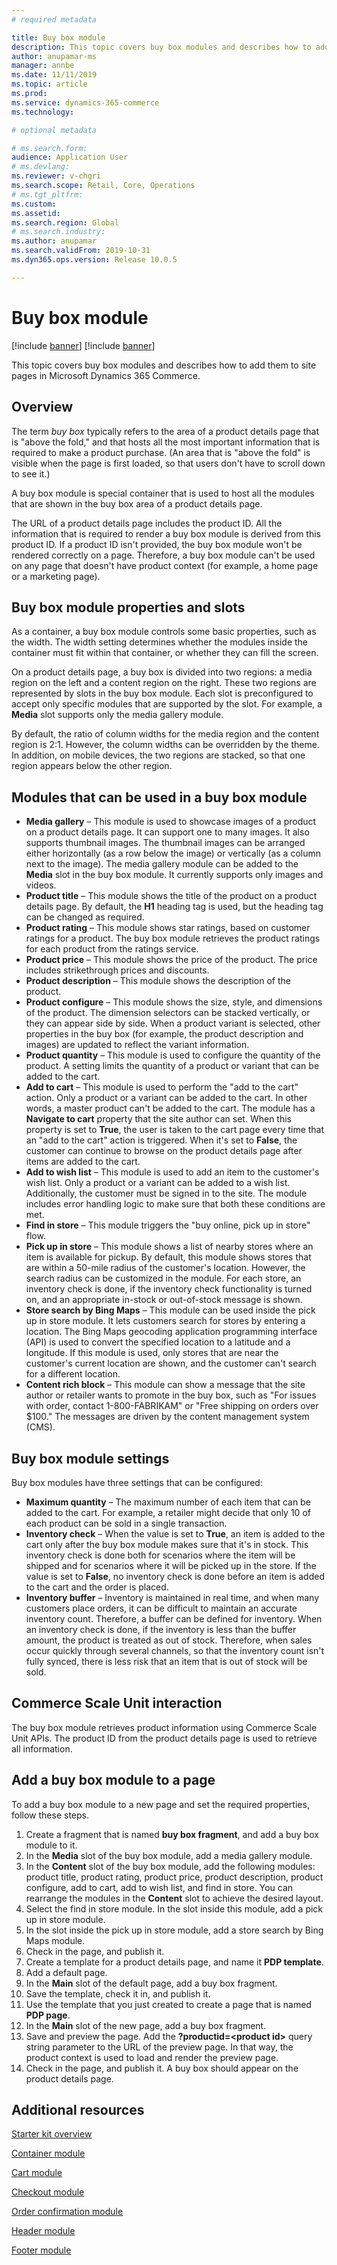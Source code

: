 ```yaml
---
# required metadata

title: Buy box module
description: This topic covers buy box modules and describes how to add them to site pages in Microsoft Dynamics 365 Commerce.
author: anupamar-ms
manager: annbe
ms.date: 11/11/2019
ms.topic: article
ms.prod: 
ms.service: dynamics-365-commerce
ms.technology: 

# optional metadata

# ms.search.form: 
audience: Application User
# ms.devlang: 
ms.reviewer: v-chgri
ms.search.scope: Retail, Core, Operations
# ms.tgt_pltfrm: 
ms.custom: 
ms.assetid: 
ms.search.region: Global
# ms.search.industry: 
ms.author: anupamar
ms.search.validFrom: 2019-10-31
ms.dyn365.ops.version: Release 10.0.5

---
```


# Buy box module

[!include [banner](includes/preview-banner.md)]
[!include [banner](includes/banner.md)]

This topic covers buy box modules and describes how to add them to site pages in Microsoft Dynamics 365 Commerce.

## Overview

The term *buy box* typically refers to the area of a product details page that is "above the fold," and that hosts all the most important information that is required to make a product purchase. (An area that is "above the fold" is visible when the page is first loaded, so that users don't have to scroll down to see it.)

A buy box module is special container that is used to host all the modules that are shown in the buy box area of a product details page.

The URL of a product details page includes the product ID. All the information that is required to render a buy box module is derived from this product ID. If a product ID isn't provided, the buy box module won't be rendered correctly on a page. Therefore, a buy box module can't be used on any page that doesn't have product context (for example, a home page or a marketing page).

## Buy box module properties and slots 

As a container, a buy box module controls some basic properties, such as the width. The width setting determines whether the modules inside the container must fit within that container, or whether they can fill the screen.

On a product details page, a buy box is divided into two regions: a media region on the left and a content region on the right. These two regions are represented by slots in the buy box module. Each slot is preconfigured to accept only specific modules that are supported by the slot. For example, a **Media** slot supports only the media gallery module.

By default, the ratio of column widths for the media region and the content region is 2:1. However, the column widths can be overridden by the theme. In addition, on mobile devices, the two regions are stacked, so that one region appears below the other region.

## Modules that can be used in a buy box module

- **Media gallery** – This module is used to showcase images of a product on a product details page. It can support one to many images. It also supports thumbnail images. The thumbnail images can be arranged either horizontally (as a row below the image) or vertically (as a column next to the image). The media gallery module can be added to the **Media** slot in the buy box module. It currently supports only images and videos.
- **Product title** – This module shows the title of the product on a product details page. By default, the **H1** heading tag is used, but the heading tag can be changed as required.
- **Product rating** – This module shows star ratings, based on customer ratings for a product. The buy box module retrieves the product ratings for each product from the ratings service.
- **Product price** – This module shows the price of the product. The price includes strikethrough prices and discounts.
- **Product description** – This module shows the description of the product.
- **Product configure** – This module shows the size, style, and dimensions of the product. The dimension selectors can be stacked vertically, or they can appear side by side. When a product variant is selected, other properties in the buy box (for example, the product description and images) are updated to reflect the variant information.
- **Product quantity** – This module is used to configure the quantity of the product. A setting limits the quantity of a product or variant that can be added to the cart.
- **Add to cart** – This module is used to perform the "add to the cart" action. Only a product or a variant can be added to the cart. In other words, a master product can't be added to the cart. The module has a **Navigate to cart** property that the site author can set. When this property is set to **True**, the user is taken to the cart page every time that an "add to the cart" action is triggered. When it's set to **False**, the customer can continue to browse on the product details page after items are added to the cart.
- **Add to wish list** – This module is used to add an item to the customer's wish list. Only a product or a variant can be added to a wish list. Additionally, the customer must be signed in to the site. The module includes error handling logic to make sure that both these conditions are met.
- **Find in store** – This module triggers the "buy online, pick up in store" flow.
- **Pick up in store** – This module shows a list of nearby stores where an item is available for pickup. By default, this module shows stores that are within a 50-mile radius of the customer's location. However, the search radius can be customized in the module. For each store, an inventory check is done, if the inventory check functionality is turned on, and an appropriate in-stock or out-of-stock message is shown.
- **Store search by Bing Maps** – This module can be used inside the pick up in store module. It lets customers search for stores by entering a location. The Bing Maps geocoding application programming interface (API) is used to convert the specified location to a latitude and a longitude. If this module is used, only stores that are near the customer's current location are shown, and the customer can't search for a different location.
- **Content rich block** – This module can show a message that the site author or retailer wants to promote in the buy box, such as "For issues with order, contact 1-800-FABRIKAM" or "Free shipping on orders over $100." The messages are driven by the content management system (CMS).

## Buy box module settings

Buy box modules have three settings that can be configured:

- **Maximum quantity** – The maximum number of each item that can be added to the cart. For example, a retailer might decide that only 10 of each product can be sold in a single transaction.
- **Inventory check** – When the value is set to **True**, an item is added to the cart only after the buy box module makes sure that it's in stock. This inventory check is done both for scenarios where the item will be shipped and for scenarios where it will be picked up in the store. If the value is set to **False**, no inventory check is done before an item is added to the cart and the order is placed.
- **Inventory buffer** – Inventory is maintained in real time, and when many customers place orders, it can be difficult to maintain an accurate inventory count. Therefore, a buffer can be defined for inventory. When an inventory check is done, if the inventory is less than the buffer amount, the product is treated as out of stock. Therefore, when sales occur quickly through several channels, so that the inventory count isn't fully synced, there is less risk that an item that is out of stock will be sold.

## Commerce Scale Unit interaction

The buy box module retrieves product information using Commerce Scale Unit APIs. The product ID from the product details page is used to retrieve all information.

## Add a buy box module to a page

To add a buy box module to a new page and set the required properties, follow these steps.

1. Create a fragment that is named **buy box fragment**, and add a buy box module to it.
1. In the **Media** slot of the buy box module, add a media gallery module.
1. In the **Content** slot of the buy box module, add the following modules: product title, product rating, product price, product description, product configure, add to cart, add to wish list, and find in store. You can rearrange the modules in the **Content** slot to achieve the desired layout.
1. Select the find in store module. In the slot inside this module, add a pick up in store module.
1. In the slot inside the pick up in store module, add a store search by Bing Maps module.
1. Check in the page, and publish it.
1. Create a template for a product details page, and name it **PDP template**.
1. Add a default page.
1. In the **Main** slot of the default page, add a buy box fragment.
1. Save the template, check it in, and publish it.
1. Use the template that you just created to create a page that is named **PDP page**.
1. In the **Main** slot of the new page, add a buy box fragment.
1. Save and preview the page. Add the **?productid=&lt;product id&gt;** query string parameter to the URL of the preview page. In that way, the product context is used to load and render the preview page.
1. Check in the page, and publish it. A buy box should appear on the product details page.

## Additional resources

[Starter kit overview](starter-kit-overview.md)

[Container module](add-container-module.md)

[Cart module](add-cart-module.md)

[Checkout module](add-checkout-module.md)

[Order confirmation module](order-confirmation-module.md)

[Header module](author-header-module.md)

[Footer module](author-footer-module.md)
